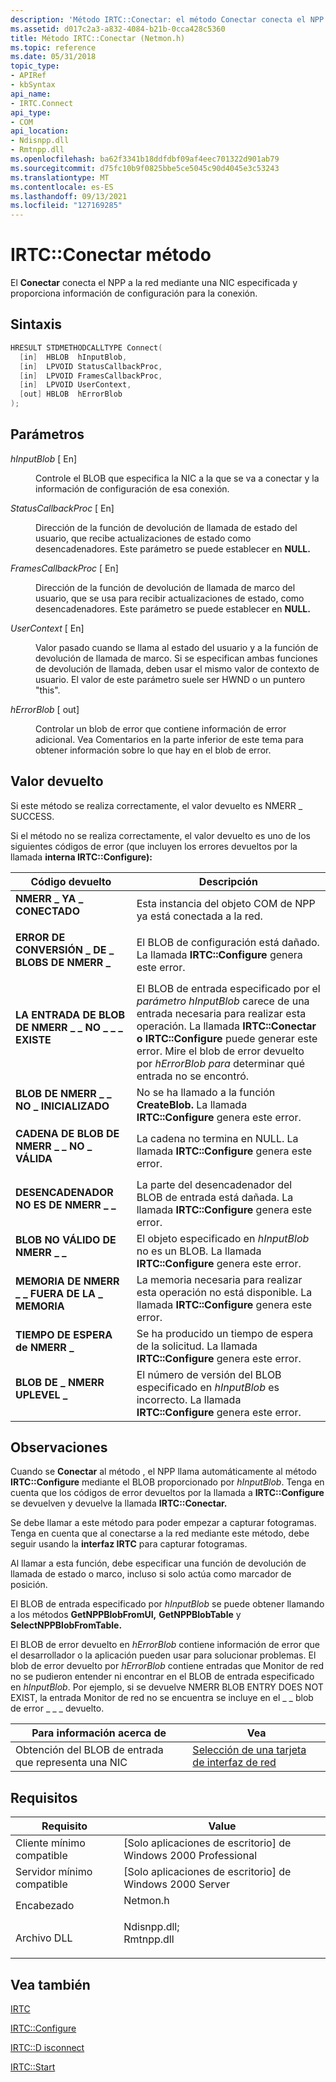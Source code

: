 ```yaml
---
description: 'Método IRTC::Conectar: el método Conectar conecta el NPP a la red mediante una NIC especificada y proporciona información de configuración para la conexión.'
ms.assetid: d017c2a3-a832-4084-b21b-0cca428c5360
title: Método IRTC::Conectar (Netmon.h)
ms.topic: reference
ms.date: 05/31/2018
topic_type:
- APIRef
- kbSyntax
api_name:
- IRTC.Connect
api_type:
- COM
api_location:
- Ndisnpp.dll
- Rmtnpp.dll
ms.openlocfilehash: ba62f3341b18ddfdbf09af4eec701322d901ab79
ms.sourcegitcommit: d75fc10b9f0825bbe5ce5045c90d4045e3c53243
ms.translationtype: MT
ms.contentlocale: es-ES
ms.lasthandoff: 09/13/2021
ms.locfileid: "127169285"
---
```

# <a name="irtcconnect-method"></a>IRTC::Conectar método

El **Conectar** conecta el NPP a la red mediante una NIC especificada y proporciona información de configuración para la conexión.

## <a name="syntax"></a>Sintaxis


```C++
HRESULT STDMETHODCALLTYPE Connect(
  [in]  HBLOB  hInputBlob,
  [in]  LPVOID StatusCallbackProc,
  [in]  LPVOID FramesCallbackProc,
  [in]  LPVOID UserContext,
  [out] HBLOB  hErrorBlob
);
```



## <a name="parameters"></a>Parámetros

<dl> <dt>

*hInputBlob* \[ En\]
</dt> <dd>

Controle el BLOB que especifica la NIC a la que se va a conectar y la información de configuración de esa conexión.

</dd> <dt>

*StatusCallbackProc* \[ En\]
</dt> <dd>

Dirección de la función de devolución de llamada de estado del usuario, que recibe actualizaciones de estado como desencadenadores. Este parámetro se puede establecer en **NULL.**

</dd> <dt>

*FramesCallbackProc* \[ En\]
</dt> <dd>

Dirección de la función de devolución de llamada de marco del usuario, que se usa para recibir actualizaciones de estado, como desencadenadores. Este parámetro se puede establecer en **NULL.**

</dd> <dt>

*UserContext* \[ En\]
</dt> <dd>

Valor pasado cuando se llama al estado del usuario y a la función de devolución de llamada de marco. Si se especifican ambas funciones de devolución de llamada, deben usar el mismo valor de contexto de usuario. El valor de este parámetro suele ser HWND o un puntero "this".

</dd> <dt>

*hErrorBlob* \[ out\]
</dt> <dd>

Controlar un blob de error que contiene información de error adicional. Vea Comentarios en la parte inferior de este tema para obtener información sobre lo que hay en el blob de error.

</dd> </dl>

## <a name="return-value"></a>Valor devuelto

Si este método se realiza correctamente, el valor devuelto es NMERR \_ SUCCESS.

Si el método no se realiza correctamente, el valor devuelto es uno de los siguientes códigos de error (que incluyen los errores devueltos por la llamada **interna IRTC::Configure):**



| Código devuelto                                                                                                         | Descripción                                                                                                                                                                                                                                                                                  |
|---------------------------------------------------------------------------------------------------------------------|----------------------------------------------------------------------------------------------------------------------------------------------------------------------------------------------------------------------------------------------------------------------------------------------|
| <dl> <dt>**NMERR \_ YA \_ CONECTADO**</dt> </dl>            | Esta instancia del objeto COM de NPP ya está conectada a la red.<br/>                                                                                                                                                                                                          |
| <dl> <dt>**ERROR DE CONVERSIÓN \_ DE \_ BLOBS DE NMERR \_**</dt> </dl>       | El BLOB de configuración está dañado. La llamada **IRTC::Configure** genera este error.<br/>                                                                                                                                                                                       |
| <dl> <dt>**LA ENTRADA DE BLOB DE NMERR \_ \_ NO \_ \_ \_ EXISTE**</dt> </dl> | El BLOB de entrada especificado por el *parámetro hInputBlob* carece de una entrada necesaria para realizar esta operación. La llamada **IRTC::Conectar** **o IRTC::Configure** puede generar este error. Mire el blob de error devuelto por *hErrorBlob para* determinar qué entrada no se encontró.<br/> |
| <dl> <dt>**BLOB DE NMERR \_ \_ NO \_ INICIALIZADO**</dt> </dl>        | No se ha llamado a la función **CreateBlob.** La llamada **IRTC::Configure** genera este error.<br/>                                                                                                                                                                         |
| <dl> <dt>**CADENA DE BLOB DE NMERR \_ \_ NO \_ VÁLIDA**</dt> </dl>         | La cadena no termina en NULL. La llamada **IRTC::Configure** genera este error.<br/>                                                                                                                                                                                       |
| <dl> <dt>**DESENCADENADOR NO ES DE NMERR \_ \_**</dt> </dl>              | La parte del desencadenador del BLOB de entrada está dañada. La llamada **IRTC::Configure** genera este error.<br/>                                                                                                                                                                        |
| <dl> <dt>**BLOB NO VÁLIDO DE NMERR \_ \_**</dt> </dl>                 | El objeto especificado en *hInputBlob* no es un BLOB. La llamada **IRTC::Configure** genera este error.<br/>                                                                                                                                                                      |
| <dl> <dt>**MEMORIA DE NMERR \_ \_ FUERA DE LA \_ MEMORIA**</dt> </dl>               | La memoria necesaria para realizar esta operación no está disponible. La llamada **IRTC::Configure** genera este error.<br/>                                                                                                                                                              |
| <dl> <dt>**TIEMPO DE ESPERA de NMERR \_**</dt> </dl>                       | Se ha producido un tiempo de espera de la solicitud. La llamada **IRTC::Configure** genera este error.<br/>                                                                                                                                                                                               |
| <dl> <dt>**BLOB DE \_ NMERR UPLEVEL \_**</dt> </dl>                 | El número de versión del BLOB especificado en *hInputBlob* es incorrecto. La llamada **IRTC::Configure** genera este error.<br/>                                                                                                                                                   |



 

## <a name="remarks"></a>Observaciones

Cuando se **Conectar** al método , el NPP llama automáticamente al método **IRTC::Configure** mediante el BLOB proporcionado por *hInputBlob*. Tenga en cuenta que los códigos de error devueltos por la llamada a **IRTC::Configure** se devuelven y devuelve la llamada **IRTC::Conectar.**

Se debe llamar a este método para poder empezar a capturar fotogramas. Tenga en cuenta que al conectarse a la red mediante este método, debe seguir usando la **interfaz IRTC** para capturar fotogramas.

Al llamar a esta función, debe especificar una función de devolución de llamada de estado o marco, incluso si solo actúa como marcador de posición.

El BLOB de entrada especificado por *hInputBlob* se puede obtener llamando a los métodos **GetNPPBlobFromUI,** **GetNPPBlobTable** y **SelectNPPBlobFromTable.**

El BLOB de error devuelto en *hErrorBlob* contiene información de error que el desarrollador o la aplicación pueden usar para solucionar problemas. El blob de error devuelto por *hErrorBlob* contiene entradas que Monitor de red no se pudieron entender ni encontrar en el BLOB de entrada especificado en *hInputBlob*. Por ejemplo, si se devuelve NMERR BLOB ENTRY DOES NOT EXIST, la entrada Monitor de red no se encuentra se incluye en el \_ \_ blob de error \_ \_ \_ devuelto.



| Para información acerca de                          | Vea                                                                          |
|------------------------------------------------|------------------------------------------------------------------------------|
| Obtención del BLOB de entrada que representa una NIC | [Selección de una tarjeta de interfaz de red](selecting-a-network-interface-card.md) |



 

## <a name="requirements"></a>Requisitos



| Requisito | Value |
|-------------------------------------|----------------------------------------------------------------------------------------------------------------------------------------------------------|
| Cliente mínimo compatible<br/> | \[Solo aplicaciones de escritorio\] de Windows 2000 Professional<br/>                                                                                               |
| Servidor mínimo compatible<br/> | \[Solo aplicaciones de escritorio\] de Windows 2000 Server<br/>                                                                                                     |
| Encabezado<br/>                   | <dl> <dt>Netmon.h</dt> </dl>                                                                      |
| Archivo DLL<br/>                      | <dl> <dt>Ndisnpp.dll; </dt> <dt>Rmtnpp.dll</dt> </dl> |



## <a name="see-also"></a>Vea también

<dl> <dt>

[IRTC](irtc.md)
</dt> <dt>

[IRTC::Configure](irtc-configure.md)
</dt> <dt>

[IRTC::D isconnect](irtc-disconnect.md)
</dt> <dt>

[IRTC::Start](irtc-start.md)
</dt> </dl>

 

 




